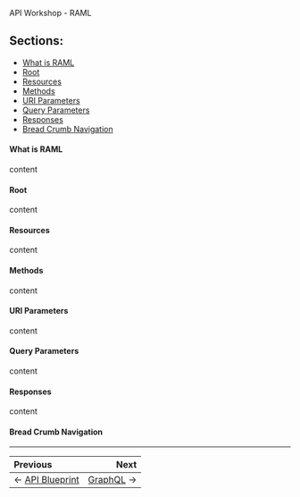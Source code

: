 API Workshop - RAML

## Sections:

* [What is RAML](#what-is-raml)
* [Root](#root)
* [Resources](#resources)
* [Methods](#methods)
* [URI Parameters](#uri-parameters)
* [Query Parameters](#query-parameters)
* [Responses](#responses)
* [Bread Crumb Navigation](#bread-crumb-navigation)

#### What is RAML

content

#### Root

content

#### Resources

content

#### Methods

content

#### URI Parameters

content

#### Query Parameters

content

#### Responses

content

#### Bread Crumb Navigation
_________________________

Previous | Next
:------- | ---:
← [API Blueprint](./api-blueprint.md) | [GraphQL](./graphql.md) →
